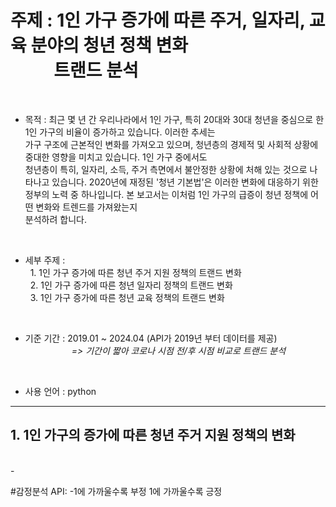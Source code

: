 # 주제 : 1인 가구 증가에 따른 주거, 일자리, 교육 분야의 청년 정책 변화 <br/> &emsp; &emsp; 트랜드 분석
<br/>

-  목적 : 최근 몇 년 간 우리나라에서 1인 가구, 특히 20대와 30대 청년을 중심으로 한 1인 가구의 비율이 증가하고 있습니다. 이러한 추세는 </br> 가구 구조에 근본적인 변화를 가져오고 있으며, 청년층의 경제적 및 사회적 상황에 중대한 영향을 미치고 있습니다. 1인 가구 중에서도 </br> 청년층이 특히, 일자리, 소득, 주거 측면에서 불안정한 상황에 처해 있는 것으로 나타나고 있습니다. 2020년에 재정된 '청년 기본법'은 이러한 변화에 대응하기 위한 정부의 노력 중 하나입니다. 본 보고서는 이처럼 1인 가구의 급증이 청년 정책에 어떤 변화와 트렌드를 가져왔는지 </br> 분석하려 합니다.
<br/>

- 세부 주제 : <br/>
  &nbsp; 1. 1인 가구 증가에 따른 청년 주거 지원 정책의 트랜드 변화 <br/>
  &nbsp; 2. 1인 가구 증가에 따른 청년 일자리 정책의 트랜드 변화<br/>
  &nbsp; 3. 1인 가구 증가에 따른 청년 교육 정책의 트랜드 변화 <br/>

<br/>

- 기준 기간 : 2019.01 ~ 2024.04 (API가 2019년 부터 데이터를 제공)<br/>
&emsp;&emsp;&emsp;&emsp;&emsp; _=> 기간이 짧아 코로나 시점 전/후 시점 비교로 트랜드 분석_
<br/>

- 사용 언어 : python

----------------------------------

## 1. 1인 가구의 증가에 따른 청년 주거 지원 정책의 변화
<br/>
-


#감정분석 API: 
-1에 가까울수록 부정 
1에 가까울수록 긍정